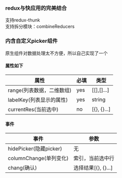 ### redux与快应用的完美结合 
支持redux-thunk  
支持拆分模块：combineReducers  

### 内含自定义picker组件
原生组件对数据处理太不方便，所以自己实现了一个

#### 属性如下

属性 | 必填 | 类型
--- | ---- | -----
range(列表数据，二维数组) | yes | [[],[]...] |
labelKey(列表显示的属性) | yes | string |
currentRes(当前选中) | no | [{}, {}...] |

#### 事件

事件 | 参数
--- | ---- |
hidePicker(隐藏picker) | 无 |
columnChange(单列变化) | 索引，当前选中行 |
chang(确认) | 选择结果[{}, {}...] |
